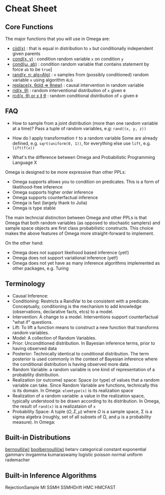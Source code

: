 # Cheat Sheet

## Core Functions
The major functions that you will use in Omega are:

- [ciid(x)]() : that is equal in distribution to `x` but conditionally independent given parents
- [cond(x, y)](inference.md#cond) : condition random variable `x` on condition `y`
- [cond(ω, ab)](inference.md#cond) : condition random variable that contains statement by force `ab` to be `true`]
- [rand(x, n; alg=Alg)](inference.md#cond) : `n` samples from (possibly conditioned) random variable `x` using algorithm `ALG`
- [replace(x, θold => θnew)](causal.md#replace) : causal intervention in random variable
- [rid(x, θ)]() : random interventional distribution of `x` given `θ`  
- [rcd(x, θ) or x ∥ θ]()  : random conditional distribution of `x` given `θ`

## FAQ

- How to sample from a joint distribution (more than one random variable at a time)?
Pass a tuple of random variables, e.g: `rand((x, y, z))`

- How do I apply transformation `f` to a random variable 
Some are already defined, e.g. `sqrt(uniform(0, 1))`, for everything else use `lift`, e.g. `lift(f(x))`

- What's the difference between Omega and Probabilistic Programming Language X

Omega is designed to be more expressive than other PPLs:
- Omega supports allows you to condition on predicates.  This is a form of likelihood-free inference
- Omega supports higher order inference
- Omega supports counterfactual inference
- Omega is fast (largely thank to Julia)
- Omega is type stable

The main techncial distinction between Omega and other PPLs is that Omega that both random variables (as opposed to stochastic samplers) and sample space objects are first class probabilistic constructs.  This choice makes the above features of Omega more straight-forward to implement. 

On the other hand:
- Omega does not support likeihood based inference (yet!)
- Omega does not support variational inference (yet!)
- Omega does not yet have as many inference algorithms implemented as other packages, e.g. Turing

## Terminology

- Causal Inference:
- Conditioning: Restricts a RandVar to be consistent with a predicate.  Conceptually, conditioning is the mechanism to add knowledge (observations, declarative facts, etcs) to a model.  
- Intervention: A change to a model.  Interventions support counterfactual "what if" questions. 
- Lift: To lift a function means to construct a new function that transforms random variables.
- Model: A collection of Random Variables.
- Prior: Unconditioned distribution.  In Bayesian inference terms, prior to having observed data
- Posterior: Technically identical to conditional distribution.  The term posterior is used commonly in the context of Bayesian inference where the conditional distribution is having observed more data.
- Random Variable: a random variable is one kind of representation of a probability distribution.
- Realization (or outcome) space: Space (or type) of values that a random variable can take.  Since Random Variable are functions, technically this is its domain.  In Omega: `elemtype(x)` is its realization space 
- Realization of a random variable: a value in the realization space, typically understood to be drawn according to its distribution.  In Omega, the result of `rand(x)` is a realizataion of `x`
- Probability Space: A tuple $(Ω, Σ, μ)$ where  $Ω$ is a sample space, Σ is a sigma algebra (roughly, set of all subsets of Ω, and μ is a probability measure).  In Omega: 


## Built-in Distributions

[bernoulli(w)](distributions.md#Omega.bernoulli) [boolbernoulli(w)](distributions.md#Omega.boolbernoulli)
betarv
categorical
constant
exponential
gammarv
invgamma
kumaraswamy
logistic
poisson
normal
uniform
rademacher

## Built-in Inference Algorithms

RejectionSample
MI
SSMH
SSMHDrift
HMC
HMCFAST